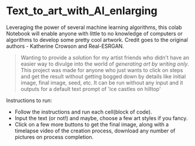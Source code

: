 # Text_to_art_with_AI_enlarging
Leveraging the power of several machine learning algorithms, this colab Notebook will enable anyone with little to no knowledge of computers or algorithms to develop some pretty cool artwork. Credit goes to the original authors - Katherine Crowson and Real-ESRGAN.  

> Wanting to provide a solution for my artist friends who didn't have an easier way to divulge into the world of *generating art by writing only*.
> <br> This project was made for anyone who just wants to click on steps and get the result without getting bogged down by details like initial image, final image, seed, etc.
> It can be run without any input and it outputs for a default text prompt of 'ice castles on hilltop'


Instructions to run:
* Follow the instructions and run each cell(block of code).
* Input the text (or not!) and maybe, choose a few art styles if you fancy. 
* Click on a few more buttons to get the final image, along with a timelapse video of the creation process, download any number of pictures on process completion.
